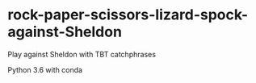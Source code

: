 # rock-paper-scissors-lizard-spock-against-Sheldon
Play against Sheldon with TBT catchphrases

Python 3.6 with conda
